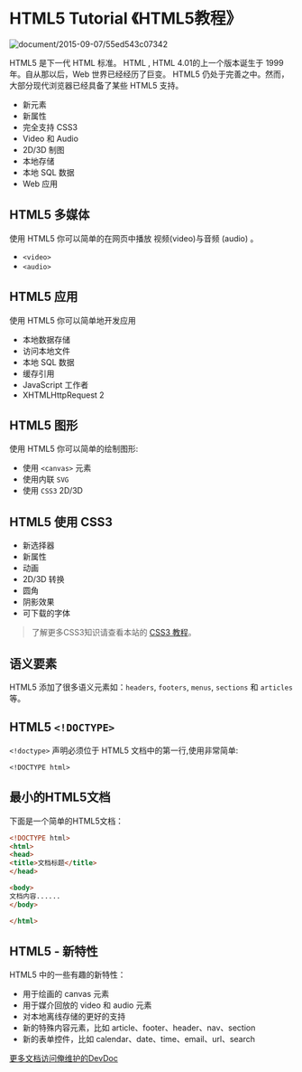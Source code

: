 # HTML5 Tutorial 《HTML5教程》

![document/2015-09-07/55ed543c07342](http://www.devdoc.me/uploads/html5/images/html5_logo.gif)

HTML5 是下一代 HTML 标准。
HTML , HTML 4.01的上一个版本诞生于 1999 年。自从那以后，Web 世界已经经历了巨变。
HTML5 仍处于完善之中。然而，大部分现代浏览器已经具备了某些 HTML5 支持。

- 新元素
- 新属性
- 完全支持 CSS3
- Video 和 Audio
- 2D/3D 制图
- 本地存储
- 本地 SQL 数据
- Web 应用

## HTML5 多媒体

使用 HTML5 你可以简单的在网页中播放 视频(video)与音频 (audio) 。

- `<video>`
- `<audio>`

## HTML5 应用

使用 HTML5 你可以简单地开发应用

- 本地数据存储
- 访问本地文件
- 本地 SQL 数据
- 缓存引用
- JavaScript 工作者
- XHTMLHttpRequest 2

## HTML5 图形

使用 HTML5 你可以简单的绘制图形:

- 使用 `<canvas>` 元素
- 使用内联 `SVG`
- 使用 `CSS3` 2D/3D

## HTML5 使用 CSS3

- 新选择器
- 新属性
- 动画
- 2D/3D 转换
- 圆角
- 阴影效果
- 可下载的字体

> 了解更多CSS3知识请查看本站的 [CSS3 教程](http://www.devdoc.me/book/detail/pid/2/did/9.html)。

## 语义要素

HTML5 添加了很多语义元素如：`headers`, `footers`, `menus`, `sections` 和 `articles` 等。

## HTML5 `<!DOCTYPE>`

`<!doctype>` 声明必须位于 HTML5 文档中的第一行,使用非常简单:

```
<!DOCTYPE html>
```

## 最小的HTML5文档

下面是一个简单的HTML5文档：

```html
<!DOCTYPE html>
<html>
<head>
<title>文档标题</title>
</head>

<body>
文档内容......
</body>

</html>
```

## HTML5 - 新特性

HTML5 中的一些有趣的新特性：

- 用于绘画的 canvas 元素
- 用于媒介回放的 video 和 audio 元素
- 对本地离线存储的更好的支持
- 新的特殊内容元素，比如 article、footer、header、nav、section
- 新的表单控件，比如 calendar、date、time、email、url、search

[更多文档访问俺维护的DevDoc](http://www.devdoc.me)
